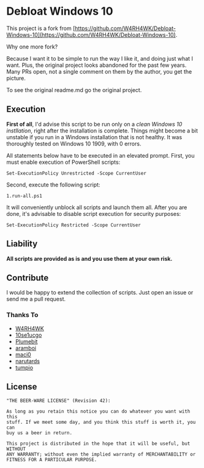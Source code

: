 # Debloat Windows 10

This project is a fork from [https://github.com/W4RH4WK/Debloat-Windows-10](https://github.com/W4RH4WK/Debloat-Windows-10).

Why one more fork?

Because I want it to be simple to run the way I like it, and doing just what I want.
Plus, the original project looks abandoned for the past few years. Many PRs open, not a single comment on them by the author, you get the picture.

To see the original readme.md go the original project.

## Execution

**First of all**, I'd advise this script to be run only on a *clean Windows 10 instllation*, right after the installation is complete.
Things might become a bit unstable if you run in a Windows installation that is not healthy.
It was thoroughly tested on Windows 10 1909, with 0 errors.

All statements below have to be executed in an elevated prompt.
First, you must enable execution of PowerShell scripts:

    Set-ExecutionPolicy Unrestricted -Scope CurrentUser

Second, execute the following script:

    1.run-all.ps1

It will conveniently unblock all scripts and launch them all.
After you are done, it's advisable to disable script execution for security purposes:

    Set-ExecutionPolicy Restricted -Scope CurrentUser

## Liability

**All scripts are provided as is and you use them at your own risk.**

## Contribute

I would be happy to extend the collection of scripts. Just open an issue or
send me a pull request.

### Thanks To

- [W4RH4WK](https://github.com/W4RH4WK)
- [10se1ucgo](https://github.com/10se1ucgo)
- [Plumebit](https://github.com/Plumebit)
- [aramboi](https://github.com/aramboi)
- [maci0](https://github.com/maci0)
- [narutards](https://github.com/narutards)
- [tumpio](https://github.com/tumpio)

## License

    "THE BEER-WARE LICENSE" (Revision 42):

    As long as you retain this notice you can do whatever you want with this
    stuff. If we meet some day, and you think this stuff is worth it, you can
    buy us a beer in return.

    This project is distributed in the hope that it will be useful, but WITHOUT
    ANY WARRANTY; without even the implied warranty of MERCHANTABILITY or
    FITNESS FOR A PARTICULAR PURPOSE.
